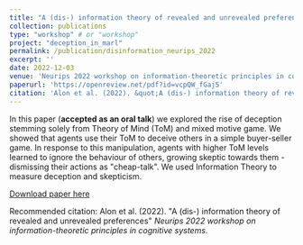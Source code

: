 ```yaml
---
title: "A (dis-) information theory of revealed and unrevealed preferences"
collection: publications
type: "workshop" # or "workshop"
project: "deception_in_marl"
permalink: /publication/disinformation_neurips_2022
excerpt: ''
date: 2022-12-03
venue: 'Neurips 2022 workshop on information-theoretic principles in cognitive systems'
paperurl: 'https://openreview.net/pdf?id=vcpQW_fGaj5'
citation: 'Alon et al. (2022). &quot;A (dis-) information theory of revealed and unrevealed preferences.&quot; <i>Neurips 2022 workshop on information-theoretic principles in cognitive systems</i>.'
---
```

In this paper (**accepted as an oral talk**) we explored the rise of deception stemming solely from Theory of Mind (ToM) and mixed motive game. We showed that agents use their ToM to deceive others in a simple buyer-seller game. In response to this manipulation, agents with higher ToM levels learned to ignore the behaviour of others, growing skeptic towards them - dismissing their actions as "cheap-talk". We used Information Theory to measure deception and skepticism.

[Download paper here](https://openreview.net/pdf?id=vcpQW_fGaj5)

Recommended citation: Alon et al. (2022). "A (dis-) information theory of revealed and unrevealed preferences" <i>Neurips 2022 workshop on information-theoretic principles in cognitive systems</i>.